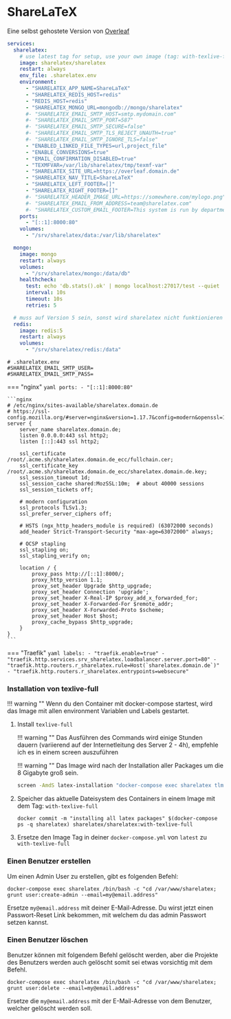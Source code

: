# ShareLaTeX

Eine selbst gehostete Version von [Overleaf](https://overleaf.com)

```yaml
services:
  sharelatex:
    # use latest tag for setup, use your own image (tag: with-texlive-full) after installation
    image: sharelatex/sharelatex
    restart: always
    env_file: .sharelatex.env
    environment:
      - "SHARELATEX_APP_NAME=ShareLaTeX"
      - "SHARELATEX_REDIS_HOST=redis"
      - "REDIS_HOST=redis"
      - "SHARELATEX_MONGO_URL=mongodb://mongo/sharelatex"
      #- "SHARELATEX_EMAIL_SMTP_HOST=smtp.mydomain.com"
      #- "SHARELATEX_EMAIL_SMTP_PORT=587"
      #- "SHARELATEX_EMAIL_SMTP_SECURE=false"
      #- "SHARELATEX_EMAIL_SMTP_TLS_REJECT_UNAUTH=true"
      #- "SHARELATEX_EMAIL_SMTP_IGNORE_TLS=false"
      - "ENABLED_LINKED_FILE_TYPES=url,project_file"
      - "ENABLE_CONVERSIONS=true"
      - "EMAIL_CONFIRMATION_DISABLED=true"
      - "TEXMFVAR=/var/lib/sharelatex/tmp/texmf-var"
      - "SHARELATEX_SITE_URL=https://overleaf.domain.de"
      - "SHARELATEX_NAV_TITLE=ShareLaTeX"
      - "SHARELATEX_LEFT_FOOTER=[]"
      - "SHARELATEX_RIGHT_FOOTER=[]"
      #- "SHARELATEX_HEADER_IMAGE_URL=https://somewhere.com/mylogo.png"
      #- "SHARELATEX_EMAIL_FROM_ADDRESS=team@sharelatex.com"
      #- "SHARELATEX_CUSTOM_EMAIL_FOOTER=This system is run by department x"
    ports:
      - "[::1]:8000:80"
    volumes:
      - "/srv/sharelatex/data:/var/lib/sharelatex"

  mongo:
    image: mongo
    restart: always
    volumes:
      - "/srv/sharelatex/mongo:/data/db"
    healthcheck:
      test: echo 'db.stats().ok' | mongo localhost:27017/test --quiet
      interval: 10s
      timeout: 10s
      retries: 5

  # muss auf Version 5 sein, sonst wird sharelatex nicht funktionieren
  redis:
    image: redis:5
    restart: always
    volumes:
      - "/srv/sharelatex/redis:/data"
```

```shell
# .sharelatex.env
#SHARELATEX_EMAIL_SMTP_USER=
#SHARELATEX_EMAIL_SMTP_PASS=
```

=== "nginx"
    ```yaml
        ports:
          - "[::1]:8000:80"
    ```

    ```nginx
    # /etc/nginx/sites-available/sharelatex.domain.de
    # https://ssl-config.mozilla.org/#server=nginx&version=1.17.7&config=modern&openssl=1.1.1d&guideline=5.6
    server {
        server_name sharelatex.domain.de;
        listen 0.0.0.0:443 ssl http2;
        listen [::]:443 ssl http2;

        ssl_certificate /root/.acme.sh/sharelatex.domain.de_ecc/fullchain.cer;
        ssl_certificate_key /root/.acme.sh/sharelatex.domain.de_ecc/sharelatex.domain.de.key;
        ssl_session_timeout 1d;
        ssl_session_cache shared:MozSSL:10m;  # about 40000 sessions
        ssl_session_tickets off;

        # modern configuration
        ssl_protocols TLSv1.3;
        ssl_prefer_server_ciphers off;

        # HSTS (ngx_http_headers_module is required) (63072000 seconds)
        add_header Strict-Transport-Security "max-age=63072000" always;

        # OCSP stapling
        ssl_stapling on;
        ssl_stapling_verify on;

        location / {
            proxy_pass http://[::1]:8000/;
            proxy_http_version 1.1;
            proxy_set_header Upgrade $http_upgrade;
            proxy_set_header Connection 'upgrade';
            proxy_set_header X-Real-IP $proxy_add_x_forwarded_for;
            proxy_set_header X-Forwarded-For $remote_addr;
            proxy_set_header X-Forwarded-Proto $scheme;
            proxy_set_header Host $host;
            proxy_cache_bypass $http_upgrade;
        }
    }
    ```

=== "Traefik"
    ```yaml
        labels:
          - "traefik.enable=true"
          - "traefik.http.services.srv_sharelatex.loadbalancer.server.port=80"
          - "traefik.http.routers.r_sharelatex.rule=Host(`sharelatex.domain.de`)"
          - "traefik.http.routers.r_sharelatex.entrypoints=websecure"
    ```

### Installation von texlive-full
!!! warning ""
    Wenn du den Container mit docker-compose startest, wird das Image mit allen environment Variablen und Labels gestartet.

1. Install `texlive-full`

    !!! warning ""
        Das Ausführen des Commands wird einige Stunden dauern (variierend auf der Internetleitung des Server 2 - 4h),
        empfehle ich es in einem screen auszuführen

    !!! warning ""
        Das Image wird nach der Installation aller Packages um die 8 Gigabyte groß sein.

    ```sh
    screen -AmdS latex-installation "docker-compose exec sharelatex tlmgr update --self; tlmgr install scheme-full"
    ```

2. Speicher das aktuelle Dateisystem des Containers in einem Image mit dem Tag: `with-texlive-full`

    ```shell
    docker commit -m "installing all latex packages" $(docker-compose ps -q sharelatex) sharelatex/sharelatex:with-texlive-full
    ```

3. Ersetze den Image Tag in deiner `docker-compose.yml` von `latest` zu `with-texlive-full`

### Einen Benutzer erstellen

Um einen Admin User zu erstellen, gibt es folgenden Befehl:

```shell
docker-compose exec sharelatex /bin/bash -c "cd /var/www/sharelatex; grunt user:create-admin --email=my@email.address"
```

Ersetze `my@email.address` mit deiner E-Mail-Adresse. Du wirst jetzt einen Passwort-Reset Link bekommen, mit welchem du
das admin Passwort setzen kannst.

### Einen Benutzer löschen

Benutzer können mit folgendem Befehl gelöscht werden, aber die Projekte des Benutzers werden auch gelöscht somit sei
etwas vorsichtig mit dem Befehl.

```shell
docker-compose exec sharelatex /bin/bash -c "cd /var/www/sharelatex; grunt user:delete --email=my@email.address"
```

Ersetze die `my@email.address` mit der E-Mail-Adresse von dem Benutzer, welcher gelöscht werden soll.